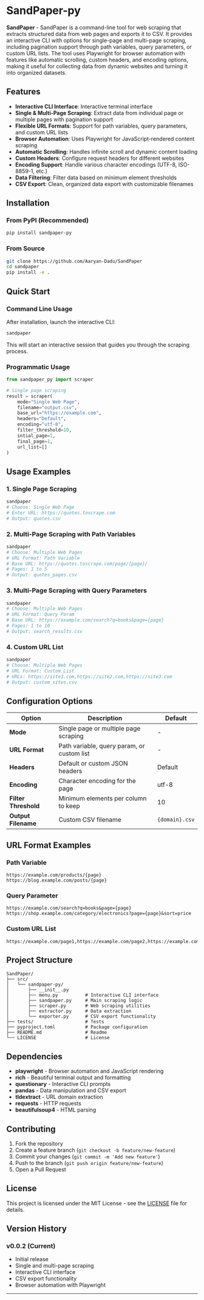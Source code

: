 # SandPaper-py

**SandPaper** - SandPaper is a command-line tool for web scraping that extracts structured data from web pages and exports it to CSV. It provides an interactive CLI with options for single-page and multi-page scraping, including pagination support through path variables, query parameters, or custom URL lists. The tool uses Playwright for browser automation with features like automatic scrolling, custom headers, and encoding options, making it useful for collecting data from dynamic websites and turning it into organized datasets.

## Features

- **Interactive CLI Interface**: Interactive terminal interface
- **Single & Multi-Page Scraping**: Extract data from individual page or multiple pages with pagination support
- **Flexible URL Formats**: Support for path variables, query parameters, and custom URL lists
- **Browser Automation**: Uses Playwright for JavaScript-rendered content scraping
- **Automatic Scrolling**: Handles infinite scroll and dynamic content loading
- **Custom Headers**: Configure request headers for different websites
- **Encoding Support**: Handle various character encodings (UTF-8, ISO-8859-1, etc.)
- **Data Filtering**: Filter data based on minimum element thresholds
- **CSV Export**: Clean, organized data export with customizable filenames

## Installation

### From PyPI (Recommended)

```bash
pip install sandpaper-py
```

### From Source

```bash
git clone https://github.com/Aaryan-Dadu/SandPaper
cd sandpaper
pip install -e .
```

## Quick Start

### Command Line Usage

After installation, launch the interactive CLI:

```bash
sandpaper
```

This will start an interactive session that guides you through the scraping process.

### Programmatic Usage

```python
from sandpaper_py import scraper

# Single page scraping
result = scraper(
    mode="Single Web Page",
    filename="output.csv",
    base_url="https://example.com",
    headers="Default",
    encoding="utf-8",
    filter_threshold=10,
    intial_page=1,
    final_page=1,
    url_list=[]
)
```

## Usage Examples

### 1. Single Page Scraping

```bash
sandpaper
# Choose: Single Web Page
# Enter URL: https://quotes.toscrape.com
# Output: quotes.csv
```

### 2. Multi-Page Scraping with Path Variables

```bash
sandpaper
# Choose: Multiple Web Pages
# URL Format: Path Variable
# Base URL: https://quotes.toscrape.com/page/{page}/
# Pages: 1 to 5
# Output: quotes_pages.csv
```

### 3. Multi-Page Scraping with Query Parameters

```bash
sandpaper
# Choose: Multiple Web Pages
# URL Format: Query Param
# Base URL: https://example.com/search?q=books&page={page}
# Pages: 1 to 10
# Output: search_results.csv
```

### 4. Custom URL List

```bash
sandpaper
# Choose: Multiple Web Pages
# URL Format: Custom List
# URLs: https://site1.com,https://site2.com,https://site3.com
# Output: custom_sites.csv
```

## Configuration Options

| Option | Description | Default |
|--------|-------------|---------|
| **Mode** | Single page or multiple page scraping | - |
| **URL Format** | Path variable, query param, or custom list | - |
| **Headers** | Default or custom JSON headers | Default |
| **Encoding** | Character encoding for the page | utf-8 |
| **Filter Threshold** | Minimum elements per column to keep | 10 |
| **Output Filename** | Custom CSV filename | `{domain}.csv` |

## URL Format Examples

### Path Variable
```
https://example.com/products/{page}
https://blog.example.com/posts/{page}
```

### Query Parameter
```
https://example.com/search?q=books&page={page}
https://shop.example.com/category/electronics?page={page}&sort=price
```

### Custom URL List
```
https://example.com/page1,https://example.com/page2,https://example.com/page3
```

## Project Structure

```
SandPaper/
├── src/
│   └── sandpaper-py/
│       ├── __init__.py
│       ├── menu.py          # Interactive CLI interface
│       ├── sandpaper.py     # Main scraping logic
│       ├── scraper.py       # Web scraping utilities
│       ├── extractor.py     # Data extraction
│       └── exporter.py      # CSV export functionality
├── tests/                   # Tests
├── pyproject.toml           # Package configuration
├── README.md                # Readme
└── LICENSE                  # License
```

## Dependencies

- **playwright** - Browser automation and JavaScript rendering
- **rich** - Beautiful terminal output and formatting
- **questionary** - Interactive CLI prompts
- **pandas** - Data manipulation and CSV export
- **tldextract** - URL domain extraction
- **requests** - HTTP requests
- **beautifulsoup4** - HTML parsing

## Contributing

1. Fork the repository
2. Create a feature branch (`git checkout -b feature/new-feature`)
3. Commit your changes (`git commit -m 'Add new feature'`)
4. Push to the branch (`git push origin feature/new-feature`)
5. Open a Pull Request

## License

This project is licensed under the MIT License - see the [LICENSE](LICENSE) file for details.

## Version History

### v0.0.2 (Current)
- Initial release
- Single and multi-page scraping
- Interactive CLI interface
- CSV export functionality
- Browser automation with Playwright

---
